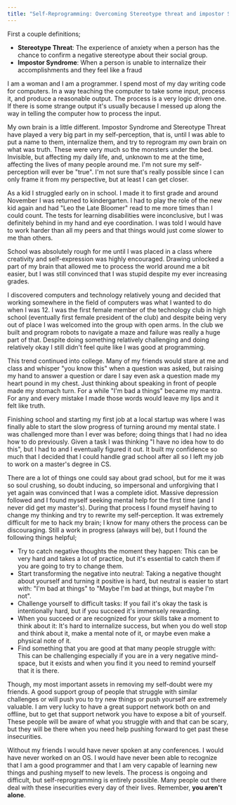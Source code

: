 ```yaml
---
title: "Self-Reprogramming: Overcoming Stereotype threat and impostor Syndrome"
---
```


First a couple definitions;

- **Stereotype Threat**: The experience of anxiety when a person has the chance to confirm a negative stereotype about their social group.
- **Impostor Syndrome**:  When a person is unable to internalize their accomplishments and they feel like a fraud

I am a woman and I am a programmer.  I spend most of my day writing code for computers. In a way teaching the computer to take some input, process it, and produce a reasonable output. The process is a very logic driven one. If there is some strange output it's usually because I messed up along the way in telling the computer how to process the input. 

My own brain is a little different. Impostor Syndrome and Stereotype Threat have played a very big part in my self-perception, that is, until I was able to put a name to them, internalize them, and try to reprogram my own brain on what was truth. These were very much so the monsters under the bed. Invisible, but affecting my daily life, and, unknown to me at the time, affecting the lives of many people around me. I'm not sure my self-perception will ever be "true". I'm not sure that's really possible since I can only frame it from my perspective, but at least I can get closer.

As a kid I struggled early on in school. I made it to first grade and around November I was returned to kindergarten. I had to play the role of the new kid again and had "Leo the Late Bloomer" read to me more times than I could count. The tests for learning disabilities were inconclusive, but I was definitely behind in my hand and eye coordination. I was told I would have to work harder than all my peers and that things would just come slower to me than others. 

School was absolutely rough for me until I was placed in a class where creativity and self-expression was highly encouraged. Drawing unlocked a part of my brain that allowed me to process the world around me a bit easier, but I was still convinced that I was stupid despite my ever increasing grades.

I discovered computers and technology relatively young and decided that working somewhere in the field of computers was what I wanted to do when I was 12. I was the first female member of the technology club in high school (eventually first female president of the club) and despite being very out of place I was welcomed into the group with open arms. In the club we built and program robots to navigate a maze and failure was really a huge part of that. Despite doing something relatively challenging and doing relatively okay I still didn't feel quite like I was good at programming. 

This trend continued into college. Many of my friends would stare at me and class and whisper "you know this" when a question was asked, but raising my hand to answer a question or dare I say even ask a question made my heart pound in my chest. Just thinking about speaking in front of people made my stomach turn. For a while "I'm bad a things" became my mantra. For any and every mistake I made those words would leave my lips and it felt like truth. 

Finishing school and starting my first job at a local startup was where I was finally able to start the slow progress of turning around my mental state. I was challenged more than I ever was before; doing things that I had no idea how to do previously. Given a task I was thinking "I have no idea how to do this", but I had to and I eventually figured it out. It built my confidence so much that I decided that I could handle grad school after all so I left my job to work on a master's degree in CS. 

There are a lot of things one could say about grad school, but for me it was so soul crushing, so doubt inducing, so impersonal and unforgiving that I yet again was convinced that I was a complete idiot. Massive depression followed and I found myself seeking mental help for the first time (and I never did get my master's). During that process I found myself having to change my thinking and try to rewrite my self-perception. It was extremely difficult for me to hack my brain; I know for many others the process can be discouraging. Still a work in progress (always will be), but I found the following things helpful;

- Try to catch negative thoughts the moment they happen: This can be very hard and takes a lot of practice, but it's essential to catch them if you are going to try to change them.
- Start transforming the negative into neutral: Taking a negative thought about yourself and turning it positive is hard, but neutral is easier to start with: "I'm bad at things" to "Maybe I'm bad at things, but maybe I'm not". 
- Challenge yourself to difficult tasks: If you fail it's okay the task is intentionally hard, but if you succeed it's immensely rewarding. 
- When you succeed or are recognized for your skills take a moment to think about it: It's hard to internalize success, but when you do well stop and think about it, make a mental note of it, or maybe even make a physical note of it. 
- Find something that you are good at that many people struggle with: This can be challenging especially if you are in a very negative mind-space, but it exists and when you find it you need to remind yourself that it is there.

Though, my most important assets in removing my self-doubt were my friends. A good support group of people that struggle with similar challenges or will push you to try new things or push yourself are extremely valuable. I am very lucky to have a great support network both on and offline, but to get that support network you have to expose a bit of yourself. These people will be aware of what you struggle with and that can be scary, but they will be there when you need help pushing forward to get past these insecurities.

Without my friends I would have never spoken at any conferences. I would have never worked on an OS. I would have never been able to recognize that I am a good programmer and that I am very capable of learning new things and pushing myself to new levels. The process is ongoing and difficult, but self-reprogramming is entirely possible. Many people out there deal with these insecurities every day of their lives. Remember, **you aren't alone**.
